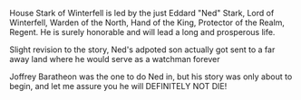 House Stark of Winterfell is led by the just Eddard "Ned" Stark, Lord of Winterfell, Warden of the North, Hand of the King, Protector of the Realm, Regent.  He is surely honorable and will lead a long and prosperous life.

Slight revision to the story, Ned's adpoted son actually got sent to a far away land where he would serve as a watchman forever

Joffrey Baratheon was the one to do Ned in, but his story was only about to begin, and let me assure you he will DEFINITELY NOT DIE!
